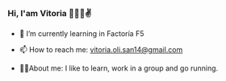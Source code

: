 ### Hi, I'am Vitoria 👩🏻‍💻✌️

- 🏫 I’m currently learning in Factoría F5
- 📫 How to reach me: vitoria.oli.san14@gmail.com 

- 🥰🫰About me: I like to learn, work in a group and go running.


<!--
**Vitoria-Oli/Vitoria-Oli** is a ✨ _special_ ✨ repository because its `README.md` (this file) appears on your GitHub profile.

Here are some ideas to get you started:

- 🏫 I’m currently learning in Factoría F5
- 📫 How to reach me: vitoria.oli.san14@gmail.com
- -
- ⚡ Fun fact: ...
-->
